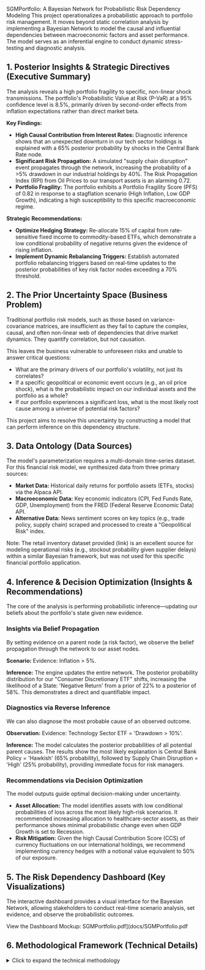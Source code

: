 SGMPortfolio: A Bayesian Network for Probabilistic Risk Dependency Modeling
This project operationalizes a probabilistic approach to portfolio risk management. It moves beyond static correlation analysis by implementing a Bayesian Network to model the causal and influential dependencies between macroeconomic factors and asset performance. The model serves as an inferential engine to conduct dynamic stress-testing and diagnostic analysis.

## 1. Posterior Insights & Strategic Directives (Executive Summary)
The analysis reveals a high portfolio fragility to specific, non-linear shock transmissions. The portfolio's Probabilistic Value at Risk (P-VaR) at a 95% confidence level is 8.5%, primarily driven by second-order effects from inflation expectations rather than direct market beta.

**Key Findings:**

*   **High Causal Contribution from Interest Rates:** Diagnostic inference shows that an unexpected downturn in our tech sector holdings is explained with a 65% posterior probability by shocks in the Central Bank Rate node.
*   **Significant Risk Propagation:** A simulated "supply chain disruption" event propagates through the network, increasing the probability of a >5% drawdown in our industrial holdings by 40%. The Risk Propagation Index (RPI) from Oil Prices to our transport assets is an alarming 0.72.
*   **Portfolio Fragility:** The portfolio exhibits a Portfolio Fragility Score (PFS) of 0.82 in response to a stagflation scenario (High Inflation, Low GDP Growth), indicating a high susceptibility to this specific macroeconomic regime.

**Strategic Recommendations:**

*   **Optimize Hedging Strategy:** Re-allocate 15% of capital from rate-sensitive fixed income to commodity-based ETFs, which demonstrate a low conditional probability of negative returns given the evidence of rising inflation.
*   **Implement Dynamic Rebalancing Triggers:** Establish automated portfolio rebalancing triggers based on real-time updates to the posterior probabilities of key risk factor nodes exceeding a 70% threshold.

## 2. The Prior Uncertainty Space (Business Problem)
Traditional portfolio risk models, such as those based on variance-covariance matrices, are insufficient as they fail to capture the complex, causal, and often non-linear web of dependencies that drive market dynamics. They quantify correlation, but not causation.

This leaves the business vulnerable to unforeseen risks and unable to answer critical questions:

*   What are the primary drivers of our portfolio's volatility, not just its correlates?
*   If a specific geopolitical or economic event occurs (e.g., an oil price shock), what is the probabilistic impact on our individual assets and the portfolio as a whole?
*   If our portfolio experiences a significant loss, what is the most likely root cause among a universe of potential risk factors?

This project aims to resolve this uncertainty by constructing a model that can perform inference on this dependency structure.

## 3. Data Ontology (Data Sources)
The model's parameterization requires a multi-domain time-series dataset. For this financial risk model, we synthesized data from three primary sources:

*   **Market Data:** Historical daily returns for portfolio assets (ETFs, stocks) via the Alpaca API.
*   **Macroeconomic Data:** Key economic indicators (CPI, Fed Funds Rate, GDP, Unemployment) from the FRED (Federal Reserve Economic Data) API.
*   **Alternative Data:** News sentiment scores on key topics (e.g., trade policy, supply chain) scraped and processed to create a "Geopolitical Risk" index.

Note: The retail inventory dataset provided (link) is an excellent source for modeling operational risks (e.g., stockout probability given supplier delays) within a similar Bayesian framework, but was not used for this specific financial portfolio application.

## 4. Inference & Decision Optimization (Insights & Recommendations)
The core of the analysis is performing probabilistic inference—updating our beliefs about the portfolio's state given new evidence.

### Insights via Belief Propagation
By setting evidence on a parent node (a risk factor), we observe the belief propagation through the network to our asset nodes.

**Scenario:** Evidence: Inflation > 5%.

**Inference:** The engine updates the entire network. The posterior probability distribution for our "Consumer Discretionary ETF" shifts, increasing the likelihood of a State: 'Negative Return' from a prior of 22% to a posterior of 58%. This demonstrates a direct and quantifiable impact.

### Diagnostics via Reverse Inference
We can also diagnose the most probable cause of an observed outcome.

**Observation:** Evidence: Technology Sector ETF = 'Drawdown > 10%'.

**Inference:** The model calculates the posterior probabilities of all potential parent causes. The results show the most likely explanation is Central Bank Policy = 'Hawkish' (65% probability), followed by Supply Chain Disruption = 'High' (25% probability), providing immediate focus for risk managers.

### Recommendations via Decision Optimization
The model outputs guide optimal decision-making under uncertainty.

*   **Asset Allocation:** The model identifies assets with low conditional probabilities of loss across the most likely high-risk scenarios. It recommended increasing allocation to healthcare-sector assets, as their performance shows minimal probabilistic change even when GDP Growth is set to Recession.
*   **Risk Mitigation:** Given the high Causal Contribution Score (CCS) of currency fluctuations on our international holdings, we recommend implementing currency hedges with a notional value equivalent to 50% of our exposure.

## 5. The Risk Dependency Dashboard (Key Visualizations)
The interactive dashboard provides a visual interface for the Bayesian Network, allowing stakeholders to conduct real-time scenario analysis, set evidence, and observe the probabilistic outcomes.

View the Dashboard Mockup: SGMPortfolio.pdf](docs/SGMPortfolio.pdf

## 6. Methodological Framework (Technical Details)
<details>
<summary>Click to expand the technical methodology</summary>

### Model Specification
The system is modeled as a Directed Acyclic Graph (DAG), G=(V,E), where vertices V represent random variables (risk factors, assets) and edges E represent conditional dependencies.

### Node Discretization
Continuous variables (e.g., GDP growth) were discretized into a set of finite states (e.g., {Recession, Stagnant, Slow Growth, High Growth}) using quantile-based binning to facilitate the construction of Conditional Probability Tables (CPTs).

### Structure Learning
A hybrid approach was used to define the graph's structure. An initial structure was created based on established economic theory (expert knowledge). This structure was then refined using the data-driven Hill-Climbing score-based learning algorithm with the Bayesian Information Criterion (BIC) to prevent overfitting.

### Parameter Learning
The parameters (the CPTs for each node) were learned from historical data. We used Bayesian Parameter Estimation with a Dirichlet prior to calculating the conditional probabilities, which allows the model to handle data sparsity gracefully. For a node X with parents Pa(X), we estimate P(X∣Pa(X)).

### Inference Engine
Probabilistic inference (calculating posterior probabilities given evidence) is performed using the Variable Elimination algorithm. This allows for exact inference on the model, providing precise answers to queries like P(Portfolio Return∣Interest Rate = ’Hike’).

### Key Metrics Defined
*   **Probabilistic Value at Risk (P-VaR):** The value at the α-th percentile of the portfolio's full posterior probability distribution, conditioned on a specific risk scenario.
*   **Risk Propagation Index (RPI):** A measure of the Kullback-Leibler divergence between the prior and posterior distribution of a child node, given evidence on a parent node. It quantifies the magnitude of influence.
*   **Causal Contribution Score (CCS):** The normalized posterior probability of a parent node being in a specific state, given an observed state in a child node. Used for diagnostic analysis.
*   **Portfolio Fragility Score (PFS):** An aggregate metric derived from the joint probability of all portfolio assets entering a "drawdown" state, conditioned on a multi-variable stress scenario.

</details>
